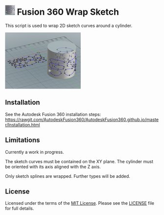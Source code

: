 # ![Fusion360WrapSketch](./Resources/Fusion360WrapSketch/32x32.png) Fusion 360 Wrap Sketch

This script is used to wrap 2D sketch curves around a cylinder.

![Image of Fusion360WrapSketch](./Toolclip/Fusion360WrapSketch.png)

## Installation

See the Autodesk Fusion 360 installation steps: https://rawgit.com/AutodeskFusion360/AutodeskFusion360.github.io/master/Installation.html

## Limitations

Currently a work in progress.

The sketch curves must be contained on the XY plane.  The cylinder must be oriented with its axis aligned with the Z axis.

Only sketch splines are wrapped.  Further types will be added.

## License

Licensed under the terms of the [MIT License](http://opensource.org/licenses/MIT). Please see the [LICENSE](https://github.com/tapnair/stateSaver/blob/master/LICENSE) file for full details.
